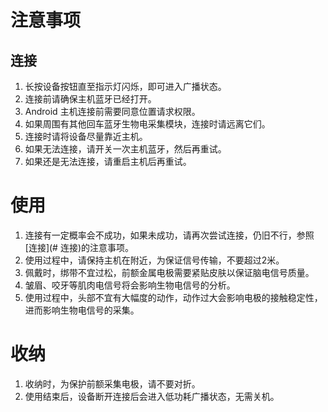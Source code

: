 # 注意事项

## 连接
1. 长按设备按钮直至指示灯闪烁，即可进入广播状态。
2. 连接前请确保主机蓝牙已经打开。
3. Android 主机连接前需要同意位置请求权限。
4. 如果周围有其他回车蓝牙生物电采集模块，连接时请远离它们。
5. 连接时请将设备尽量靠近主机。
6. 如果无法连接，请开关一次主机蓝牙，然后再重试。
7. 如果还是无法连接，请重启主机后再重试。

# 使用
1. 连接有一定概率会不成功，如果未成功，请再次尝试连接，仍旧不行，参照[连接](# 连接)的注意事项。
2. 使用过程中，请保持主机在附近，为保证信号传输，不要超过2米。
3. 佩戴时，绑带不宜过松，前额金属电极需要紧贴皮肤以保证脑电信号质量。
4. 皱眉、咬牙等肌肉电信号将会影响生物电信号的分析。
5. 使用过程中，头部不宜有大幅度的动作，动作过大会影响电极的接触稳定性，进而影响生物电信号的采集。

# 收纳
1. 收纳时，为保护前额采集电极，请不要对折。
2. 使用结束后，设备断开连接后会进入低功耗广播状态，无需关机。